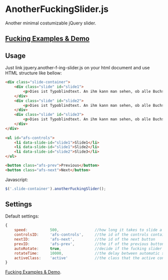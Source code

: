 AnotherFuckingSlider.js
==============
Another minimal costumizable jQuery slider.

[Fucking Examples & Demo](http://beyondthestatic.github.io/jquery.another-f-ing-slider.js)
----------------------------------------------------------------------------------

Usage
-----
Just link jquery.another-f-ing-slider.js on your html document and use HTML structure like bellow:

```html
<div class="slide-container">
	<div class="slide" id="slide1">
		<p>Dies ist Typoblindtext. An ihm kann man sehen, ob alle Buchstaben da sind und wie sie aussehen.</p>
	</div>
    <div class="slide" id="slide2">
		<p>Dies ist Typoblindtext. An ihm kann man sehen, ob alle Buchstaben da sind und wie sie aussehen.</p>
	</div>
	<div class="slide" id="slide3">
		<p>Dies ist Typoblindtext. An ihm kann man sehen, ob alle Buchstaben da sind und wie sie aussehen.</p>
	</div>
</div>
	
<ul id="afs-controls">
	<li data-slide-id="slide1">Slide1</li>
	<li data-slide-id="slide1">Slide2</li>
	<li data-slide-id="slide2">Slide3</li>
</ul>

<button class="afs-prev">Previous</button>
<button class="afs-next">Next</button>
```

Javascript:

```js
$('.slide-container').anotherFuckingSlider();
```

Settings
--------

Default settings:

```js
{  
    speed:          500,                //how long it takes to slide a fucking slide (in ms)
    controlsID:     'afs-controls',     //the id of the controls container
    nextID:         'afs-next',         //the id of the next button
    prevID:         'afs-prev',         //the if of the previous button
    autoRotate:     true,               //decide if the fucking slider should slide automatically
    rotateTime:     10000,              //the delay between automatic sliding (in ms)
    activeClass:    'active'            //the class that the active controls element becomes
}
```

[Fucking Examples & Demo](http://beyondthestatic.github.io/jquery.another-f-ing-slider.js).
